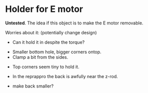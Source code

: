 # Holder for E motor
**Untested**. The idea if this object is to make the E motor removable.

Worries about it: (potentially change design)

* Can it hold it in despite the torque?
+ Smaller bottom hole, bigger corners ontop.
+ Clamp a bit from the sides.

* Top corners seem tiny to hold it.

* In the reprappro the back is awfully near the z-rod.
+ make back smaller?
